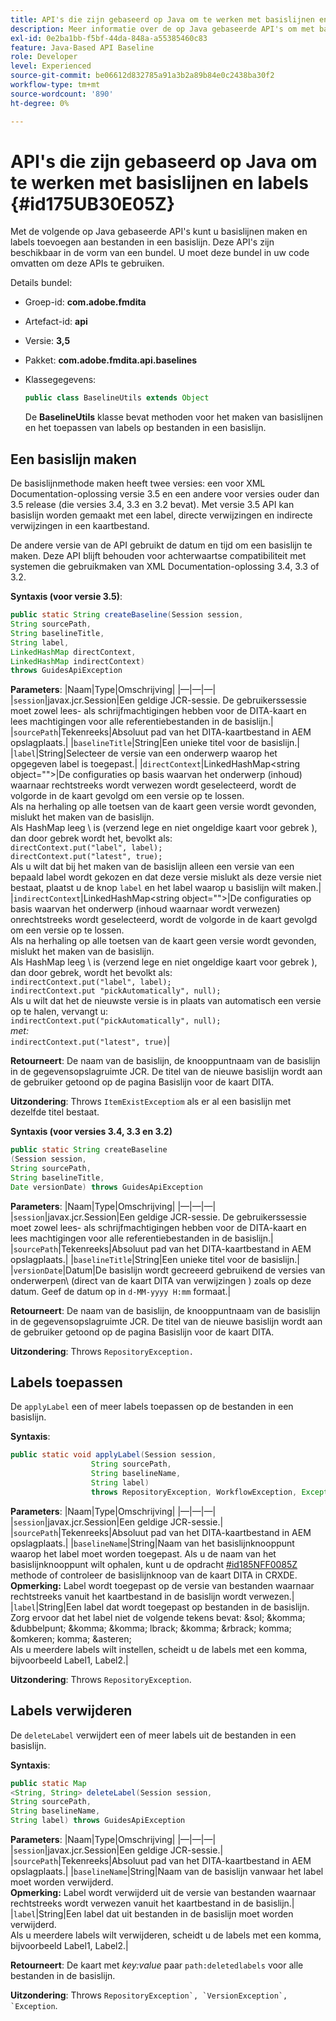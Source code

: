 ```yaml
---
title: API's die zijn gebaseerd op Java om te werken met basislijnen en labels
description: Meer informatie over de op Java gebaseerde API's om met basislijnen en labels te werken
exl-id: 0e2ba1bb-f5bf-44da-848a-a55385460c83
feature: Java-Based API Baseline
role: Developer
level: Experienced
source-git-commit: be06612d832785a91a3b2a89b84e0c2438ba30f2
workflow-type: tm+mt
source-wordcount: '890'
ht-degree: 0%

---
```


# API&#39;s die zijn gebaseerd op Java om te werken met basislijnen en labels {#id175UB30E05Z}

Met de volgende op Java gebaseerde API&#39;s kunt u basislijnen maken en labels toevoegen aan bestanden in een basislijn. Deze API&#39;s zijn beschikbaar in de vorm van een bundel. U moet deze bundel in uw code omvatten om deze APIs te gebruiken.

Details bundel:

- Groep-id: **com.adobe.fmdita**

- Artefact-id: **api**

- Versie: **3,5**

- Pakket: **com.adobe.fmdita.api.baselines**

- Klassegegevens:

  ```JAVA
  public class BaselineUtils extends Object
  ```

  De **BaselineUtils** klasse bevat methoden voor het maken van basislijnen en het toepassen van labels op bestanden in een basislijn.


## Een basislijn maken

De basislijnmethode maken heeft twee versies: een voor XML Documentation-oplossing versie 3.5 en een andere voor versies ouder dan 3.5 release \(die versies 3.4, 3.3 en 3.2 bevat). Met versie 3.5 API kan basislijn worden gemaakt met een label, directe verwijzingen en indirecte verwijzingen in een kaartbestand.

De andere versie van de API gebruikt de datum en tijd om een basislijn te maken. Deze API blijft behouden voor achterwaartse compatibiliteit met systemen die gebruikmaken van XML Documentation-oplossing 3.4, 3.3 of 3.2.

**Syntaxis \(voor versie 3.5\)**:

```JAVA
public static String createBaseline(Session session, 
String sourcePath, 
String baselineTitle, 
String label, 
LinkedHashMap directContext, 
LinkedHashMap indirectContext) 
throws GuidesApiException
```

**Parameters**: |Naam|Type|Omschrijving| |—|—|—| |`session`|javax.jcr.Session|Een geldige JCR-sessie. De gebruikerssessie moet zowel lees- als schrijfmachtigingen hebben voor de DITA-kaart en lees machtigingen voor alle referentiebestanden in de basislijn.| |`sourcePath`|Tekenreeks|Absoluut pad van het DITA-kaartbestand in AEM opslagplaats.| |`baselineTitle`|String|Een unieke titel voor de basislijn.| |`label`|String|Selecteer de versie van een onderwerp waarop het opgegeven label is toegepast.| |`directContext`|LinkedHashMap&lt;string object=&quot;&quot;>|De configuraties op basis waarvan het onderwerp \(inhoud\) waarnaar rechtstreeks wordt verwezen wordt geselecteerd, wordt de volgorde in de kaart gevolgd om een versie op te lossen. <br> Als na herhaling op alle toetsen van de kaart geen versie wordt gevonden, mislukt het maken van de basislijn. <br> Als HashMap leeg \ is (verzend lege en niet ongeldige kaart voor gebrek \), dan door gebrek wordt het, bevolkt als: <br>`directContext.put("label", label);` <br> `directContext.put("latest", true);` <br> Als u wilt dat bij het maken van de basislijn alleen een versie van een bepaald label wordt gekozen en dat deze versie mislukt als deze versie niet bestaat, plaatst u de knop `label` en het label waarop u basislijn wilt maken.| |`indirectContext`|LinkedHashMap&lt;string object=&quot;&quot;>|De configuraties op basis waarvan het onderwerp \(inhoud waarnaar wordt verwezen) onrechtstreeks wordt geselecteerd, wordt de volgorde in de kaart gevolgd om een versie op te lossen. <br> Als na herhaling op alle toetsen van de kaart geen versie wordt gevonden, mislukt het maken van de basislijn. <br> Als HashMap leeg \ is (verzend lege en niet ongeldige kaart voor gebrek \), dan door gebrek, wordt het bevolkt als: <br>`indirectContext.put("label", label);` <br>`indirectContext.put "pickAutomatically", null);` <br> Als u wilt dat het de nieuwste versie is in plaats van automatisch een versie op te halen, vervangt u: <br>`indirectContext.put("pickAutomatically", null);` <br> _met:_ <br>`indirectContext.put("latest", true)`|

**Retourneert**: De naam van de basislijn, de knooppuntnaam van de basislijn in de gegevensopslagruimte JCR. De titel van de nieuwe basislijn wordt aan de gebruiker getoond op de pagina Basislijn voor de kaart DITA.

**Uitzondering**: Throws ``ItemExistExceptiom`` als er al een basislijn met dezelfde titel bestaat.

**Syntaxis \(voor versies 3.4, 3.3 en 3.2\)**

```JAVA
public static String createBaseline
(Session session, 
String sourcePath, 
String baselineTitle, 
Date versionDate) throws GuidesApiException
```

**Parameters**: |Naam|Type|Omschrijving| |—|—|—| |`session`|javax.jcr.Session|Een geldige JCR-sessie. De gebruikerssessie moet zowel lees- als schrijfmachtigingen hebben voor de DITA-kaart en lees machtigingen voor alle referentiebestanden in de basislijn.| |``sourcePath``|Tekenreeks|Absoluut pad van het DITA-kaartbestand in AEM opslagplaats.| |`baselineTitle`|String|Een unieke titel voor de basislijn.| |`versionDate`|Datum|De basislijn wordt gecreeerd gebruikend de versies van onderwerpen\ (direct van de kaart DITA van verwijzingen \) zoals op deze datum. Geef de datum op in `d-MM-yyyy H:mm` formaat.|

**Retourneert**: De naam van de basislijn, de knooppuntnaam van de basislijn in de gegevensopslagruimte JCR. De titel van de nieuwe basislijn wordt aan de gebruiker getoond op de pagina Basislijn voor de kaart DITA.

**Uitzondering**: Throws ``RepositoryException.``

## Labels toepassen

De ``applyLabel`` een of meer labels toepassen op de bestanden in een basislijn.

**Syntaxis**:

```JAVA
public static void applyLabel(Session session,
                  String sourcePath,
                  String baselineName,
                  String label)
                  throws RepositoryException, WorkflowException, Exception
```

**Parameters**: |Naam|Type|Omschrijving| |—|—|—| |`session`|javax.jcr.Session|Een geldige JCR-sessie.| |`sourcePath`|Tekenreeks|Absoluut pad van het DITA-kaartbestand in AEM opslagplaats.| |``baselineName``|String|Naam van het basislijnknooppunt waarop het label moet worden toegepast. Als u de naam van het basislijnknooppunt wilt ophalen, kunt u de opdracht [\#id185NFF0085Z](#id185NFF0085Z) methode of controleer de basislijnknoop van de kaart DITA in CRXDE.<br> **Opmerking:** Label wordt toegepast op de versie van bestanden waarnaar rechtstreeks vanuit het kaartbestand in de basislijn wordt verwezen.| |`label`|String|Een label dat wordt toegepast op bestanden in de basislijn. Zorg ervoor dat het label niet de volgende tekens bevat: &amp;sol; &amp;komma; &amp;dubbelpunt; &amp;komma; &amp;komma; lbrack; &amp;komma; &amp;rbrack; komma; &amp;omkeren; komma; &amp;asteren; <br> Als u meerdere labels wilt instellen, scheidt u de labels met een komma, bijvoorbeeld Label1, Label2.|

**Uitzondering**: Throws `RepositoryException`.

## Labels verwijderen

De ``deleteLabel`` verwijdert een of meer labels uit de bestanden in een basislijn.

**Syntaxis**:

```JAVA
public static Map
<String, String> deleteLabel(Session session, 
String sourcePath, 
String baselineName, 
String label) throws GuidesApiException
```

**Parameters**: |Naam|Type|Omschrijving| |—|—|—| |`session`|javax.jcr.Session|Een geldige JCR-sessie.| |`sourcePath`|Tekenreeks|Absoluut pad van het DITA-kaartbestand in AEM opslagplaats.| |`baselineName`|String|Naam van de basislijn vanwaar het label moet worden verwijderd. <br> **Opmerking:** Label wordt verwijderd uit de versie van bestanden waarnaar rechtstreeks wordt verwezen vanuit het kaartbestand in de basislijn.| |`label`|String|Een label dat uit bestanden in de basislijn moet worden verwijderd. <br> Als u meerdere labels wilt verwijderen, scheidt u de labels met een komma, bijvoorbeeld Label1, Label2.|

**Retourneert**: De kaart met *key:value* paar `path:deletedlabels` voor alle bestanden in de basislijn.

**Uitzondering**: Throws ``RepositoryException`, `VersionException`, `Exception``.
